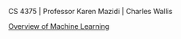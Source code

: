 CS 4375 | Professor Karen Mazidi | Charles Wallis
<p><a href="https://github.com/charlestw127/CS-4375-Machine-Learning/blob/main/Overview%20of%20ML.pdf">Overview of Machine Learning</a></p>
